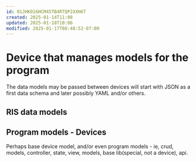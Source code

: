 ```yaml
---
id: 01JHK016HCM45TB4RTQP2XXH6T
created: 2025-01-14T11:08
updated: 2025-01-18T10:06
modified: 2025-01-17T08:48:52-07:00
---
```


# Device that manages models for the program

The data models may be passed between devices will start with JSON as a first data schema and later possibly YAML and/or others.


## RIS data models

## Program models - Devices
Perhaps base device model, and/or even program models - ie, crud, models, controller, state, view, models, base lib(special, not a device), api. 







